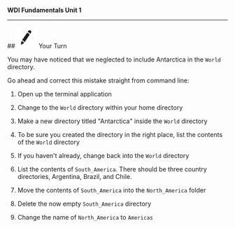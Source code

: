 **WDI Fundamentals Unit 1**

---

##![Your Turn](../assets/exercise.png) Your Turn

You may have noticed that we neglected to include Antarctica in the `World` directory.

Go ahead and correct this mistake straight from command line:

1. Open up the terminal application

2. Change to the `World` directory within your home directory

3. Make a new directory titled "Antarctica" inside the `World` directory

4. To be sure you created the directory in the right place, list the contents of the `World` directory

5. If you haven't already, change back into the `World` directory

6. List the contents of `South_America`. There should be three country directories, Argentina, Brazil, and Chile.

7. Move the contents of `South_America` into the `North_America` folder

8. Delete the now empty `South_America` directory

9. Change the name of `North_America` to `Americas`


